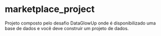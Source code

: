 # marketplace_project
Projeto composto pelo desafio DataGlowUp onde é disponibilizado uma base de dados e você deve construir um projeto de dados.
